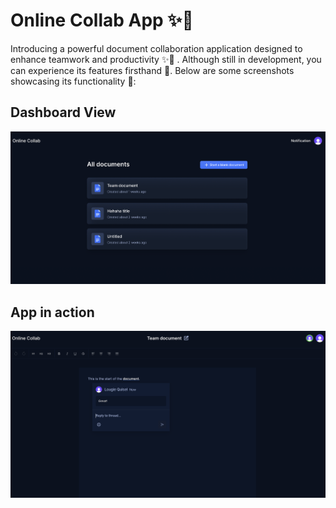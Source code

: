 # Online Collab App ✨📄

Introducing a powerful document collaboration application designed to enhance teamwork and productivity ✨📄 . Although still in development, you can experience its features firsthand 🚀. Below are some screenshots showcasing its functionality 📸:

## Dashboard View

![Dashboard View](/assets/readme/documents.png)

## App in action

![Allows you to comment](/assets/readme/comment.png)
